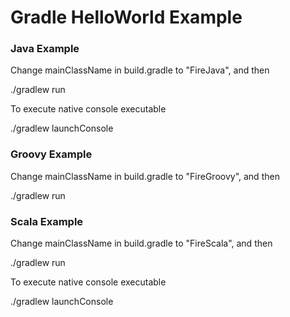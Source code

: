 # Gradle HelloWorld Example

### Java Example

Change mainClassName in build.gradle to "FireJava", and then

./gradlew run

To execute native console executable

./gradlew launchConsole


### Groovy Example

Change mainClassName in build.gradle to "FireGroovy", and then

./gradlew run


### Scala Example

Change mainClassName in build.gradle to "FireScala", and then

./gradlew run

To execute native console executable

./gradlew launchConsole
